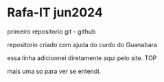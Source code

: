 # Rafa-IT jun2024

 primeiro repositorio git - github

 repositorio criado com ajuda do curdo do Guanabara

 essa linha adicionnei diretamente aqui pelo site. TOP

 mais uma so para ver se entendi.
